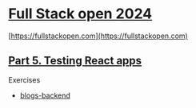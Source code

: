 # [Full Stack open 2024](/)

[https://fullstackopen.com](https://fullstackopen.com)

## [Part 5. Testing React apps](https://fullstackopen.com/en/part5)

Exercises 

- [blogs-backend](/part5/blogs-backend)